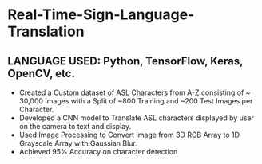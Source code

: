 # Real-Time-Sign-Language-Translation
 ## LANGUAGE USED: Python, TensorFlow, Keras, OpenCV, etc.
 - Created a Custom dataset of ASL Characters from A-Z consisting of ~ 30,000 Images with a Split of ~800 Training and ~200 Test Images per Character.
 - Developed a CNN model to Translate ASL characters displayed by user on the camera to text and display.
 - Used Image Processing to Convert Image from 3D RGB Array to 1D Grayscale Array with Gaussian Blur.
 - Achieved 95% Accuracy on character detection
